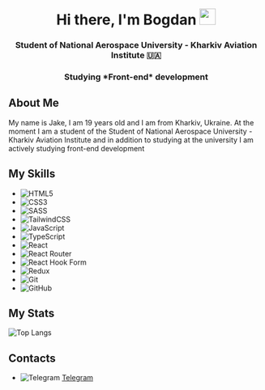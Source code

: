 <h1 align="center">Hi there, I'm Bogdan
  <img src="https://github.com/blackcater/blackcater/raw/main/images/Hi.gif" height="32"/>
</h1>
<h3 align="center">Student of National Aerospace University - Kharkiv Aviation Institute 🇺🇦</h3>
<h3 align="center">Studying *Front-end* development</h3>

<h2>About Me</h2>
<p>
  My name is Jake, I am 19 years old and I am from Kharkiv, Ukraine. At the moment I am a student of the Student of National Aerospace University - Kharkiv Aviation Institute and in addition to studying at the university I am actively studying front-end development
</p>

<h2>My Skills</h2>

* ![HTML5](https://img.shields.io/badge/html5-%23E34F26.svg?style=for-the-badge&logo=html5&logoColor=white)
* ![CSS3](https://img.shields.io/badge/css3-%231572B6.svg?style=for-the-badge&logo=css3&logoColor=white)
* ![SASS](https://img.shields.io/badge/SASS-hotpink.svg?style=for-the-badge&logo=SASS&logoColor=white)
* ![TailwindCSS](https://img.shields.io/badge/tailwindcss-%2338B2AC.svg?style=for-the-badge&logo=tailwind-css&logoColor=white)
* ![JavaScript](https://img.shields.io/badge/javascript-%23323330.svg?style=for-the-badge&logo=javascript&logoColor=%23F7DF1E)
* ![TypeScript](https://img.shields.io/badge/typescript-%23007ACC.svg?style=for-the-badge&logo=typescript&logoColor=white)
* ![React](https://img.shields.io/badge/react-%2320232a.svg?style=for-the-badge&logo=react&logoColor=%2361DAFB)
* ![React Router](https://img.shields.io/badge/React_Router-CA4245?style=for-the-badge&logo=react-router&logoColor=white)
* ![React Hook Form](https://img.shields.io/badge/React%20Hook%20Form-%23EC5990.svg?style=for-the-badge&logo=reacthookform&logoColor=white)
* ![Redux](https://img.shields.io/badge/redux-%23593d88.svg?style=for-the-badge&logo=redux&logoColor=white)
* ![Git](https://img.shields.io/badge/git-%23F05033.svg?style=for-the-badge&logo=git&logoColor=white)
* ![GitHub](https://img.shields.io/badge/github-%23121011.svg?style=for-the-badge&logo=github&logoColor=white)

<h2>My Stats</h2>

![Top Langs](https://github-readme-stats.vercel.app/api/top-langs/?username=TeeSSkooo)

<h2>Contacts</h2>

* ![Telegram](https://img.shields.io/badge/Telegram-2CA5E0?style=for-the-badge&logo=telegram&logoColor=white) [Telegram](https://t.me/TeeSSkooo)
